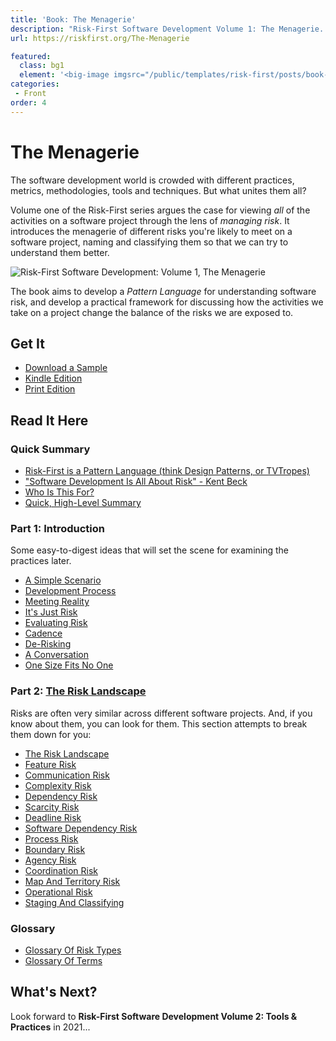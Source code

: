```yaml
---
title: 'Book: The Menagerie'
description: "Risk-First Software Development Volume 1: The Menagerie.  Available to read online, on Kindle and to buy at Amazon"
url: https://riskfirst.org/The-Menagerie

featured: 
  class: bg1
  element: '<big-image imgsrc="/public/templates/risk-first/posts/book-grey.png" />'
categories: 
 - Front
order: 4
---
```


# The Menagerie

The software development world is crowded with different practices, metrics, methodologies, tools and techniques.  But what unites them all?

Volume one of the Risk-First series argues the case for viewing _all_ of the activities on a software project through the lens of _managing risk_.  It introduces the menagerie of different risks you're likely to meet on a software project, naming and classifying them so that we can try to understand them better.

![Risk-First Software Development: Volume 1, The Menagerie](/images/Cover_Book_image.jpg)

The book aims to develop a _Pattern Language_ for understanding software risk, and develop a practical framework for discussing how the activities we take on a project change the balance of the risks we are exposed to.

## Get It

- [Download a Sample](/the-menagerie-sample.pdf)
- [Kindle Edition](http://a.co/d/hmpmYl2)
- [Print Edition](https://www.amazon.com/Risk-First-Software-Development-1-Menagerie/dp/1717491855/ref=tmm_pap_swatch_0?_encoding=UTF8&qid=1551000696&sr=8-1)

## Read It Here

### Quick Summary
 
- [Risk-First is a Pattern Language (think Design Patterns, or TVTropes)](overview/A-Pattern-Language.md)
- ["Software Development Is All About Risk" - Kent Beck](overview/All-About-Risk.md)
- [Who Is This For?](overview/Audience.md)
- [Quick, High-Level Summary](overview/Quick-Summary.md)

### Part 1: Introduction

Some easy-to-digest ideas that will set the scene for examining the practices later.

 - [A Simple Scenario](thinking/A-Simple-Scenario.md)
 - [Development Process](thinking/Development-Process.md)
 - [Meeting Reality](thinking/Meeting-Reality.md)
 - [It's Just Risk](thinking/Just-Risk.md)
 - [Evaluating Risk](thinking/Evaluating-Risk.md)
 - [Cadence](thinking/Cadence.md)
 - [De-Risking](thinking/De-Risking.md)
 - [A Conversation](thinking/A-Conversation.md)
 - [One Size Fits No One](thinking/One-Size-Fits-No-One.md)
 
### Part 2: [The Risk Landscape](risks/Risk-Landscape.md)

Risks are often very similar across different software projects.   And, if you know about them, you can look for them.  This section attempts to break them down for you:

 - [The Risk Landscape](risks/Risk-Landscape.md)
 - [Feature Risk](risks/Feature-Risk.md)
 - [Communication Risk](risks/Communication-Risk.md)
 - [Complexity Risk](risks/Complexity-Risk.md)
 - [Dependency Risk](risks/Dependency-Risk.md)
 - [Scarcity Risk](risks/Scarcity-Risk.md)
 - [Deadline Risk](risks/Deadline-Risk.md)
 - [Software Dependency Risk](risks/Software-Dependency-Risk.md)
 - [Process Risk](risks/Process-Risk.md)
 - [Boundary Risk](risks/Boundary-Risk.md)
 - [Agency Risk](risks/Agency-Risk.md) 
 - [Coordination Risk](risks/Coordination-Risk.md)
 - [Map And Territory Risk](risks/Map-And-Territory-Risk.md)
 - [Operational Risk](risks/Operational-Risk.md)
 - [Staging And Classifying](risks/Staging-And-Classifying.md)
 
### Glossary

 - [Glossary Of Risk Types](risks/Glossary-Of-Risk-Types.md)
 - [Glossary Of Terms](thinking/Glossary.md)
 
## What's Next?

Look forward to **Risk-First Software Development Volume 2: Tools & Practices** in 2021...


 